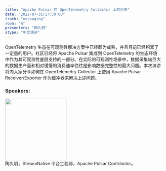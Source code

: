 ```yaml
---
title: "Apache Pulsar 在 OpenTelemetry Collector 上的应用"
date: "2022-07-31T17:30:00"
track: "messaging"
room: "A"
presenters: "陶久明"
stype: "中文演讲"
---
```

OpenTelemetry 生态在可观测性解决方案中已经颇为成熟，并且目前已经积累了一定量的用户。社区已经将 Apache Pulsar 集成到 OpenTelemetry 的生态环境中作为其可观测性底层支持的一部分。在实际的可观测性场景中，数据采集端巨大的数据生产量和相对缓慢的消费速率往往是影响数据完整性的最大问题。本次演讲将向大家分享如何在 OpenTelemetry Collector 上使用 Apache Pulsar Receiver/Exporter 作为缓冲器来解决上述问题。
 ### Speakers: 
 <img src="images/speaker/1250.png" width="200" /><br>陶久明，StreamNative 平台工程师，Apache Pulsar Contributor。

 